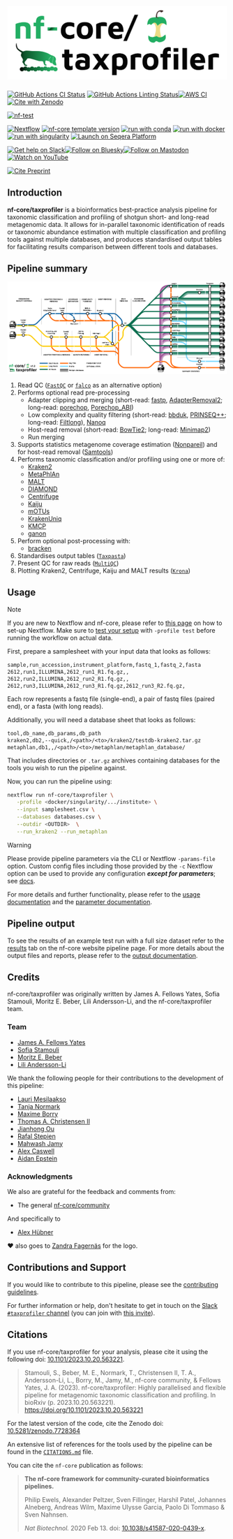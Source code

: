 <h1>
  <picture>
    <source media="(prefers-color-scheme: dark)" srcset="docs/images/nf-core-taxprofiler_logo_custom_dark.png">
    <img alt="nf-core/taxprofiler" src="docs/images/nf-core-taxprofiler_logo_custom_light.png">
  </picture>
</h1>

[![GitHub Actions CI Status](https://github.com/nf-core/taxprofiler/actions/workflows/ci.yml/badge.svg)](https://github.com/nf-core/taxprofiler/actions/workflows/ci.yml)
[![GitHub Actions Linting Status](https://github.com/nf-core/taxprofiler/actions/workflows/linting.yml/badge.svg)](https://github.com/nf-core/taxprofiler/actions/workflows/linting.yml)[![AWS CI](https://img.shields.io/badge/CI%20tests-full%20size-FF9900?labelColor=000000&logo=Amazon%20AWS)](https://nf-co.re/taxprofiler/results)[![Cite with Zenodo](http://img.shields.io/badge/DOI-10.5281/zenodo.7728364-1073c8?labelColor=000000)](https://doi.org/10.5281/zenodo.7728364)

[![nf-test](https://img.shields.io/badge/unit_tests-nf--test-337ab7.svg)](https://www.nf-test.com)

[![Nextflow](https://img.shields.io/badge/version-%E2%89%A525.04.2-green?style=flat&logo=nextflow&logoColor=white&color=%230DC09D&link=https%3A%2F%2Fnextflow.io)](https://www.nextflow.io/)
[![nf-core template version](https://img.shields.io/badge/nf--core_template-3.3.1-green?style=flat&logo=nfcore&logoColor=white&color=%2324B064&link=https%3A%2F%2Fnf-co.re)](https://github.com/nf-core/tools/releases/tag/3.3.1)
[![run with conda](http://img.shields.io/badge/run%20with-conda-3EB049?labelColor=000000&logo=anaconda)](https://docs.conda.io/en/latest/)
[![run with docker](https://img.shields.io/badge/run%20with-docker-0db7ed?labelColor=000000&logo=docker)](https://www.docker.com/)
[![run with singularity](https://img.shields.io/badge/run%20with-singularity-1d355c.svg?labelColor=000000)](https://sylabs.io/docs/)
[![Launch on Seqera Platform](https://img.shields.io/badge/Launch%20%F0%9F%9A%80-Seqera%20Platform-%234256e7)](https://cloud.seqera.io/launch?pipeline=https://github.com/nf-core/taxprofiler)

[![Get help on Slack](http://img.shields.io/badge/slack-nf--core%20%23taxprofiler-4A154B?labelColor=000000&logo=slack)](https://nfcore.slack.com/channels/taxprofiler)[![Follow on Bluesky](https://img.shields.io/badge/bluesky-%40nf__core-1185fe?labelColor=000000&logo=bluesky)](https://bsky.app/profile/nf-co.re)[![Follow on Mastodon](https://img.shields.io/badge/mastodon-nf__core-6364ff?labelColor=FFFFFF&logo=mastodon)](https://mstdn.science/@nf_core)[![Watch on YouTube](http://img.shields.io/badge/youtube-nf--core-FF0000?labelColor=000000&logo=youtube)](https://www.youtube.com/c/nf-core)

[![Cite Preprint](https://img.shields.io/badge/Cite%20Us!-Cite%20Preprint-orange)](https://doi.org/10.1101/2023.10.20.563221)

## Introduction

**nf-core/taxprofiler** is a bioinformatics best-practice analysis pipeline for taxonomic classification and profiling of shotgun short- and long-read metagenomic data. It allows for in-parallel taxonomic identification of reads or taxonomic abundance estimation with multiple classification and profiling tools against multiple databases, and produces standardised output tables for facilitating results comparison between different tools and databases.

## Pipeline summary

![](docs/images/taxprofiler_tube.png)

1. Read QC ([`FastQC`](https://www.bioinformatics.babraham.ac.uk/projects/fastqc/) or [`falco`](https://github.com/smithlabcode/falco) as an alternative option)
2. Performs optional read pre-processing
   - Adapter clipping and merging (short-read: [fastp](https://github.com/OpenGene/fastp), [AdapterRemoval2](https://github.com/MikkelSchubert/adapterremoval); long-read: [porechop](https://github.com/rrwick/Porechop), [Porechop_ABI](https://github.com/bonsai-team/Porechop_ABI))
   - Low complexity and quality filtering (short-read: [bbduk](https://jgi.doe.gov/data-and-tools/software-tools/bbtools/), [PRINSEQ++](https://github.com/Adrian-Cantu/PRINSEQ-plus-plus); long-read: [Filtlong](https://github.com/rrwick/Filtlong)), [Nanoq](https://github.com/esteinig/nanoq)
   - Host-read removal (short-read: [BowTie2](http://bowtie-bio.sourceforge.net/bowtie2/); long-read: [Minimap2](https://github.com/lh3/minimap2))
   - Run merging
3. Supports statistics metagenome coverage estimation ([Nonpareil](https://nonpareil.readthedocs.io/en/latest/)) and for host-read removal ([Samtools](http://www.htslib.org/))
4. Performs taxonomic classification and/or profiling using one or more of:
   - [Kraken2](https://ccb.jhu.edu/software/kraken2/)
   - [MetaPhlAn](https://huttenhower.sph.harvard.edu/metaphlan/)
   - [MALT](https://uni-tuebingen.de/fakultaeten/mathematisch-naturwissenschaftliche-fakultaet/fachbereiche/informatik/lehrstuehle/algorithms-in-bioinformatics/software/malt/)
   - [DIAMOND](https://github.com/bbuchfink/diamond)
   - [Centrifuge](https://ccb.jhu.edu/software/centrifuge/)
   - [Kaiju](https://kaiju.binf.ku.dk/)
   - [mOTUs](https://motu-tool.org/)
   - [KrakenUniq](https://github.com/fbreitwieser/krakenuniq)
   - [KMCP](https://github.com/shenwei356/kmcp)
   - [ganon](https://pirovc.github.io/ganon/)
5. Perform optional post-processing with:
   - [bracken](https://ccb.jhu.edu/software/bracken/)
6. Standardises output tables ([`Taxpasta`](https://taxpasta.readthedocs.io))
7. Present QC for raw reads ([`MultiQC`](http://multiqc.info/))
8. Plotting Kraken2, Centrifuge, Kaiju and MALT results ([`Krona`](https://hpc.nih.gov/apps/kronatools.html))

## Usage

> [!NOTE]
> If you are new to Nextflow and nf-core, please refer to [this page](https://nf-co.re/docs/usage/installation) on how to set-up Nextflow. Make sure to [test your setup](https://nf-co.re/docs/usage/introduction#how-to-run-a-pipeline) with `-profile test` before running the workflow on actual data.

First, prepare a samplesheet with your input data that looks as follows:

```csv title="samplesheet.csv"
sample,run_accession,instrument_platform,fastq_1,fastq_2,fasta
2612,run1,ILLUMINA,2612_run1_R1.fq.gz,,
2612,run2,ILLUMINA,2612_run2_R1.fq.gz,,
2612,run3,ILLUMINA,2612_run3_R1.fq.gz,2612_run3_R2.fq.gz,
```

Each row represents a fastq file (single-end), a pair of fastq files (paired end), or a fasta (with long reads).

Additionally, you will need a database sheet that looks as follows:

```csv title="databases.csv"
tool,db_name,db_params,db_path
kraken2,db2,--quick,/<path>/<to>/kraken2/testdb-kraken2.tar.gz
metaphlan,db1,,/<path>/<to>/metaphlan/metaphlan_database/
```

That includes directories or `.tar.gz` archives containing databases for the tools you wish to run the pipeline against.

Now, you can run the pipeline using:

```bash
nextflow run nf-core/taxprofiler \
   -profile <docker/singularity/.../institute> \
   --input samplesheet.csv \
   --databases databases.csv \
   --outdir <OUTDIR>  \
   --run_kraken2 --run_metaphlan
```

> [!WARNING]
> Please provide pipeline parameters via the CLI or Nextflow `-params-file` option. Custom config files including those provided by the `-c` Nextflow option can be used to provide any configuration _**except for parameters**_; see [docs](https://nf-co.re/docs/usage/getting_started/configuration#custom-configuration-files).

For more details and further functionality, please refer to the [usage documentation](https://nf-co.re/taxprofiler/usage) and the [parameter documentation](https://nf-co.re/taxprofiler/parameters).

## Pipeline output

To see the results of an example test run with a full size dataset refer to the [results](https://nf-co.re/taxprofiler/results) tab on the nf-core website pipeline page.
For more details about the output files and reports, please refer to the
[output documentation](https://nf-co.re/taxprofiler/output).

## Credits

nf-core/taxprofiler was originally written by James A. Fellows Yates, Sofia Stamouli, Moritz E. Beber, Lili Andersson-Li, and the nf-core/taxprofiler team.

### Team

- [James A. Fellows Yates](https://github.com/jfy133)
- [Sofia Stamouli](https://github.com/sofstam)
- [Moritz E. Beber](https://github.com/Midnighter)
- [Lili Andersson-Li](https://github.com/LilyAnderssonLee)

We thank the following people for their contributions to the development of this pipeline:

- [Lauri Mesilaakso](https://github.com/ljmesi)
- [Tanja Normark](https://github.com/talnor)
- [Maxime Borry](https://github.com/maxibor)
- [Thomas A. Christensen II](https://github.com/MillironX)
- [Jianhong Ou](https://github.com/jianhong)
- [Rafal Stepien](https://github.com/rafalstepien)
- [Mahwash Jamy](https://github.com/mjamy)
- [Alex Caswell](https://github.com/AlexHoratio)
- [Aidan Epstein](https://github.com/epstein6)

### Acknowledgments

We also are grateful for the feedback and comments from:

- The general [nf-core/community](https://nf-co.re/community)

And specifically to

- [Alex Hübner](https://github.com/alexhbnr)

❤️ also goes to [Zandra Fagernäs](https://github.com/ZandraFagernas) for the logo.

## Contributions and Support

If you would like to contribute to this pipeline, please see the [contributing guidelines](.github/CONTRIBUTING.md).

For further information or help, don't hesitate to get in touch on the [Slack `#taxprofiler` channel](https://nfcore.slack.com/channels/taxprofiler) (you can join with [this invite](https://nf-co.re/join/slack)).

## Citations

If you use nf-core/taxprofiler for your analysis, please cite it using the following doi: [10.1101/2023.10.20.563221](https://doi.org/10.1101/2023.10.20.563221).

> Stamouli, S., Beber, M. E., Normark, T., Christensen II, T. A., Andersson-Li, L., Borry, M., Jamy, M., nf-core community, & Fellows Yates, J. A. (2023). nf-core/taxprofiler: Highly parallelised and flexible pipeline for metagenomic taxonomic classification and profiling. In bioRxiv (p. 2023.10.20.563221). https://doi.org/10.1101/2023.10.20.563221

For the latest version of the code, cite the Zenodo doi: [10.5281/zenodo.7728364](https://doi.org/10.5281/zenodo.7728364)

An extensive list of references for the tools used by the pipeline can be found in the [`CITATIONS.md`](CITATIONS.md) file.

You can cite the `nf-core` publication as follows:

> **The nf-core framework for community-curated bioinformatics pipelines.**
>
> Philip Ewels, Alexander Peltzer, Sven Fillinger, Harshil Patel, Johannes Alneberg, Andreas Wilm, Maxime Ulysse Garcia, Paolo Di Tommaso & Sven Nahnsen.
>
> _Nat Biotechnol._ 2020 Feb 13. doi: [10.1038/s41587-020-0439-x](https://dx.doi.org/10.1038/s41587-020-0439-x).
